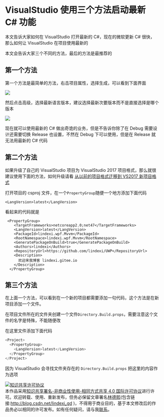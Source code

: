 
# VisualStudio 使用三个方法启动最新 C# 功能

本文告诉大家如何在 VisualStudio 打开最新的 C#，现在的微软更新 C# 很快，那么如何让 VisualStudio 在项目使用最新的

<!--more-->


<!-- CreateTime:2019/11/29 8:58:50 -->

<!-- csdn -->
<!-- 标签：VisualStudio -->

本文会告诉大家三个不同的方法，最后的方法是最推荐的

## 第一个方法

第一个方法是最简单的方法，右击项目属性，选择生成，可以看到下面界面

<!-- ![](image/VisualStudio 使用三个方法启动最新 C# 功能/VisualStudio 使用三个方法启动最新 C# 功能0.png) -->

![](http://cdn.lindexi.site/lindexi%2F2018716204091447.jpg)

然后点击高级，选择最新语言版本，建议选择最新次要版本而不是直接选择是哪个版本

<!-- ![](image/VisualStudio 使用三个方法启动最新 C# 功能/VisualStudio 使用三个方法启动最新 C# 功能1.png) -->

![](http://cdn.lindexi.site/lindexi%2F20187162041124256.jpg)

现在就可以使用最新的 C# 做出奇诡的业务，但是不告诉你除了在 Debug 需要设计还需要切换 Release 也设置，不然在 Debug 下可以使用，但是在 Release 就无法用最新的 C# 代码

## 第二个方法

如果升级了自己的 VisualStudio 项目为 VisualStudio 2017 项目格式，那么就很建议使用下面的方法，如何升级请看 [从以前的项目格式迁移到 VS2017 新项目格式](https://blog.lindexi.com/post/%E4%BB%8E%E4%BB%A5%E5%89%8D%E7%9A%84%E9%A1%B9%E7%9B%AE%E6%A0%BC%E5%BC%8F%E8%BF%81%E7%A7%BB%E5%88%B0-VS2017-%E6%96%B0%E9%A1%B9%E7%9B%AE%E6%A0%BC%E5%BC%8F.html )

打开项目的 csproj 文件，在一个`PropertyGroup`随便一个地方添加下面代码

```
<LangVersion>latest</LangVersion>
```

看起来的代码就是

```
 <PropertyGroup>
    <TargetFrameworks>netcoreapp2.0;net47</TargetFrameworks>
    <LangVersion>latest</LangVersion>
    <PackageId>lindexi.wpf.Mvvm</PackageId>
    <RootNamespace>lindexi.wpf.Mvvm</RootNamespace>
    <GeneratePackageOnBuild>true</GeneratePackageOnBuild>
    <Authors>lindexi</Authors>
    <RepositoryUrl>https://github.com/lindexi/UWP</RepositoryUrl>
    <Description>
      欢迎来我博客 lindexi.gitee.io
    </Description>
  </PropertyGroup>
```

## 第三个方法

在上面一个方法，可以看到在一个新的项目都需要添加一句代码，这个方法是在新项目添加一个文件。

在项目文件所在的文件夹创建一个文件`Directory.Build.props`，需要注意这个文件的名字是特殊，不能随便改

在这里文件添加下面代码

```csharp
<Project>
  <PropertyGroup>
    <LangVersion>latest</LangVersion>
  </PropertyGroup>
</Project>
```

因为 VisualStudio 会寻找文件夹存在的 `Directory.Build.props` 把这里的内容作为选项





<a rel="license" href="http://creativecommons.org/licenses/by-nc-sa/4.0/"><img alt="知识共享许可协议" style="border-width:0" src="https://licensebuttons.net/l/by-nc-sa/4.0/88x31.png" /></a><br />本作品采用<a rel="license" href="http://creativecommons.org/licenses/by-nc-sa/4.0/">知识共享署名-非商业性使用-相同方式共享 4.0 国际许可协议</a>进行许可。欢迎转载、使用、重新发布，但务必保留文章署名[林德熙](http://blog.csdn.net/lindexi_gd)(包含链接:http://blog.csdn.net/lindexi_gd )，不得用于商业目的，基于本文修改后的作品务必以相同的许可发布。如有任何疑问，请与我[联系](mailto:lindexi_gd@163.com)。